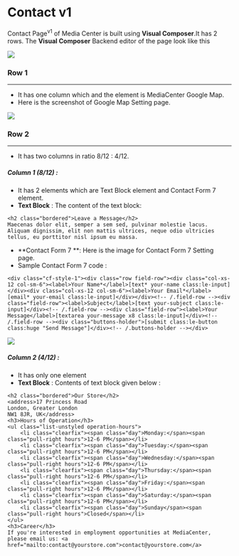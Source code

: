 # Contact v1

Contact Page<sup>v1</sup> of Media Center is built using **Visual Composer**.It has 2 rows. The **Visual Composer** Backend editor of the page look like this

![](http://transvelo.github.io/docs/mediacenter/images/contactv1.png)

### Row 1
---
* It has one column which and the element is MediaCenter Google Map.
* Here is the screenshot of Google Map Setting page.

![](http://transvelo.github.io/docs/mediacenter/images/contactv1-googleMap-setting.png)

### Row 2
---
* It has two columns in ratio 8/12 : 4/12.

##### Column 1 (8/12) :

* It has 2 elements which are Text Block element and Contact Form 7 element.
* **Text Block** : The content of the text block:

```
<h2 class="bordered">Leave a Message</h2>
Maecenas dolor elit, semper a sem sed, pulvinar molestie lacus. Aliquam dignissim, elit non mattis ultrices, neque odio ultricies tellus, eu porttitor nisl ipsum eu massa.
```

* **Contact Form 7 **: Here is the image for Contact Form 7 Setting page.
* Sample Contact Form 7 code :
```
<div class="cf-style-1"><div class="row field-row"><div class="col-xs-12 col-sm-6"><label>Your Name*</label>[text* your-name class:le-input]</div><div class="col-xs-12 col-sm-6"><label>Your Email*</label>[email* your-email class:le-input]</div></div><!-- /.field-row --><div class="field-row"><label>Subject</label>[text your-subject class:le-input]</div><!-- /.field-row --><div class="field-row"><label>Your Message</label>[textarea your-message x8 class:le-input]</div><!-- /.field-row --><div class="buttons-holder">[submit class:le-button class:huge "Send Message"]</div><!-- /.buttons-holder --></div>
```

![](http://transvelo.github.io/docs/mediacenter/images/contactv1-form7-setting.png)

##### Column 2 (4/12) :

* It has only one element
* **Text Block** : Contents of text block given below :

```
<h2 class="bordered">Our Store</h2>
<address>17 Princess Road
London, Greater London
NW1 8JR, UK</address>
<h3>Hours of Operation</h3>
<ul class="list-unstyled operation-hours">
	<li class="clearfix"><span class="day">Monday:</span><span class="pull-right hours">12-6 PM</span></li>
	<li class="clearfix"><span class="day">Tuesday:</span><span class="pull-right hours">12-6 PM</span></li>
	<li class="clearfix"><span class="day">Wednesday:</span><span class="pull-right hours">12-6 PM</span></li>
	<li class="clearfix"><span class="day">Thursday:</span><span class="pull-right hours">12-6 PM</span></li>
	<li class="clearfix"><span class="day">Friday:</span><span class="pull-right hours">12-6 PM</span></li>
	<li class="clearfix"><span class="day">Saturday:</span><span class="pull-right hours">12-6 PM</span></li>
	<li class="clearfix"><span class="day">Sunday</span><span class="pull-right hours">Closed</span></li>
</ul>
<h3>Career</h3>
If you're interested in employment opportunities at MediaCenter, please email us: <a href="mailto:contact@yourstore.com">contact@yourstore.com</a>
```
